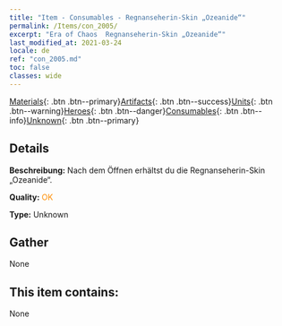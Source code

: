 ```yaml
---
title: "Item - Consumables - Regnanseherin-Skin „Ozeanide“"
permalink: /Items/con_2005/
excerpt: "Era of Chaos  Regnanseherin-Skin „Ozeanide“"
last_modified_at: 2021-03-24
locale: de
ref: "con_2005.md"
toc: false
classes: wide
---
```

 [Materials](/de/Items/){: .btn .btn--primary}[Artifacts](/de/Items/Artifacts/){: .btn .btn--success}[Units](/de/Items/Units/){: .btn .btn--warning}[Heroes](/de/Items/Heroes/){: .btn .btn--danger}[Consumables](/de/Items/Consumables/){: .btn .btn--info}[Unknown](/de/Items/Unknown/){: .btn .btn--primary}

## Details
 **Beschreibung:** Nach dem Öffnen erhältst du die Regnanseherin-Skin „Ozeanide“.

 **Quality:** <span style="color: #FF8C00">OK</span>

 **Type:** Unknown

## Gather

  None

## This item contains:

  None

